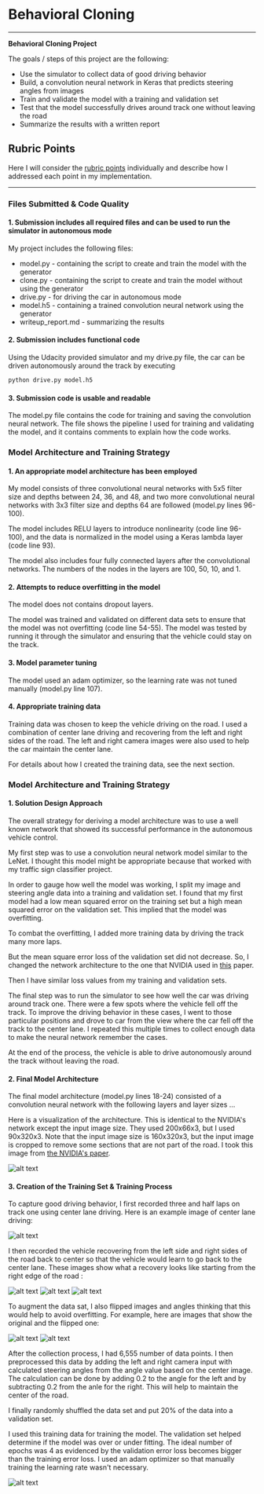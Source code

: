 # **Behavioral Cloning** 

---

**Behavioral Cloning Project**

The goals / steps of this project are the following:

* Use the simulator to collect data of good driving behavior
* Build, a convolution neural network in Keras that predicts steering angles from images
* Train and validate the model with a training and validation set
* Test that the model successfully drives around track one without leaving the road
* Summarize the results with a written report


[//]: # (Image References)

[image1]: ./writeup_images/final_model.png "Model Visualization"
[image2]: ./writeup_images/center_2017_07_24_13_04_59_177.jpg "Center Image"
[image3]: ./writeup_images/center_2017_07_21_09_46_07_301-recovery1.jpg "Recovery Image"
[image4]: ./writeup_images/center_2017_07_21_09_46_07_301-recovery2.jpg "Recovery Image"
[image5]: ./writeup_images/center_2017_07_21_09_46_07_301-recovery3.jpg "Recovery Image"
[image6]: ./writeup_images/left_2017_07_21_09_45_41_362.jpg "Normal Image"
[image7]: ./writeup_images/left_2017_07_21_09_45_41_362_flip.jpg "Flipped Image"
[image8]: ./writeup_images/mean_square_error_loss.png "Model Error Loss"

## Rubric Points
Here I will consider the [rubric points](https://review.udacity.com/#!/rubrics/432/view) individually and describe how I addressed each point in my implementation.  

---
### Files Submitted & Code Quality

#### 1. Submission includes all required files and can be used to run the simulator in autonomous mode

My project includes the following files:

* model.py - containing the script to create and train the model with the generator
* clone.py - containing the script to create and train the model without using the generator
* drive.py - for driving the car in autonomous mode
* model.h5 - containing a trained convolution neural network using the generator 
* writeup_report.md - summarizing the results

#### 2. Submission includes functional code
Using the Udacity provided simulator and my drive.py file, the car can be driven autonomously around the track by executing 
```sh
python drive.py model.h5
```

#### 3. Submission code is usable and readable

The model.py file contains the code for training and saving the convolution neural network. The file shows the pipeline I used for training and validating the model, and it contains comments to explain how the code works.

### Model Architecture and Training Strategy

#### 1. An appropriate model architecture has been employed

My model consists of three convolutional neural networks with 5x5 filter size and depths between 24, 36, and 48, and two more convolutional neural networks with 3x3 filter size and depths 64 are followed (model.py lines 96-100).

The model includes RELU layers to introduce nonlinearity (code line 96-100), and the data is normalized in the model using a Keras lambda layer (code line 93). 

The model also includes four fully connected layers after the convolutional networks. The numbers of the nodes in the layers are 100, 50, 10, and 1.

#### 2. Attempts to reduce overfitting in the model

The model does not contains dropout layers. 

The model was trained and validated on different data sets to ensure that the model was not overfitting (code line 54-55). The model was tested by running it through the simulator and ensuring that the vehicle could stay on the track.

#### 3. Model parameter tuning

The model used an adam optimizer, so the learning rate was not tuned manually (model.py line 107).

#### 4. Appropriate training data

Training data was chosen to keep the vehicle driving on the road. I used a combination of center lane driving and recovering from the left and right sides of the road. The left and right camera images were also used to help the car maintain the center lane.

For details about how I created the training data, see the next section. 

### Model Architecture and Training Strategy

#### 1. Solution Design Approach

The overall strategy for deriving a model architecture was to use a well known network that showed its successful performance in the autonomous vehicle control. 

My first step was to use a convolution neural network model similar to the LeNet. I thought this model might be appropriate because that worked with my traffic sign classifier project. 

In order to gauge how well the model was working, I split my image and steering angle data into a training and validation set. I found that my first model had a low mean squared error on the training set but a high mean squared error on the validation set. This implied that the model was overfitting. 

To combat the overfitting, I added more training data by driving the track many more laps.

But the mean square error loss of the validation set did not decrease. So, I changed the network architecture to the one that NVIDIA used in [this](https://arxiv.org/pdf/1604.07316) paper. 

Then I have similar loss values from my training and validation sets. 

The final step was to run the simulator to see how well the car was driving around track one. There were a few spots where the vehicle fell off the track. To improve the driving behavior in these cases, I went to those particular positions and drove to car from the view where the car fell off the track to the center lane. I repeated this multiple times to collect enough data to make the neural network remember the cases. 

At the end of the process, the vehicle is able to drive autonomously around the track without leaving the road.

#### 2. Final Model Architecture

The final model architecture (model.py lines 18-24) consisted of a convolution neural network with the following layers and layer sizes ...

Here is a visualization of the architecture. This is identical to the NVIDIA's network except the input image size. They used 200x66x3, but I used 90x320x3. Note that the input image size is 160x320x3, but the input image is cropped to remove some sections that are not part of the road. I took this image from [the NVIDIA's paper](https://arxiv.org/pdf/1604.07316).

![alt text][image1]

#### 3. Creation of the Training Set & Training Process

To capture good driving behavior, I first recorded three and half laps on track one using center lane driving. Here is an example image of center lane driving:

![alt text][image2]

I then recorded the vehicle recovering from the left side and right sides of the road back to center so that the vehicle would learn to go back to the center lane. These images show what a recovery looks like starting from the right edge of the road :

![alt text][image3]
![alt text][image4]
![alt text][image5]

To augment the data sat, I also flipped images and angles thinking that this would help to avoid overfitting. For example, here are images that show the original and the flipped one:

![alt text][image6]
![alt text][image7]

After the collection process, I had 6,555 number of data points. I then preprocessed this data by adding the left and right camera input with  calculated steering angles from the angle value based on the center image. The calculation can be done by adding 0.2 to the angle for the left and by subtracting 0.2 from the anle for the right. This will help to maintain the center of the road.

I finally randomly shuffled the data set and put 20% of the data into a validation set. 

I used this training data for training the model. The validation set helped determine if the model was over or under fitting. The ideal number of epochs was 4 as evidenced by the validation error loss becomes bigger than the training error loss. I used an adam optimizer so that manually training the learning rate wasn't necessary.

![alt text][image8]
